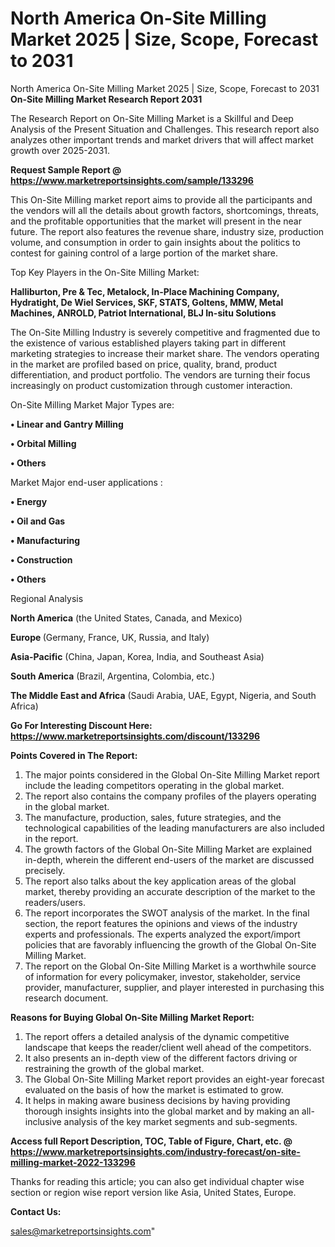 # North America On-Site Milling Market 2025 | Size, Scope, Forecast to 2031
North America On-Site Milling Market 2025 | Size, Scope, Forecast to 2031
<strong>On-Site Milling Market Research Report 2031</strong>

The Research Report on On-Site Milling Market is a Skillful and Deep Analysis of the Present Situation and Challenges. This research report also analyzes other important trends and market drivers that will affect market growth over 2025-2031.

<strong>Request Sample Report @ <a href=https://www.marketreportsinsights.com/sample/133296>https://www.marketreportsinsights.com/sample/133296</a></strong>

This On-Site Milling market report aims to provide all the participants and the vendors will all the details about growth factors, shortcomings, threats, and the profitable opportunities that the market will present in the near future. The report also features the revenue share, industry size, production volume, and consumption in order to gain insights about the politics to contest for gaining control of a large portion of the market share.

Top Key Players in the On-Site Milling Market:

<strong>Halliburton, Pre & Tec, Metalock, In-Place Machining Company, Hydratight, De Wiel Services, SKF, STATS, Goltens, MMW, Metal Machines, ANROLD, Patriot International, BLJ In-situ Solutions</strong>

The On-Site Milling Industry is severely competitive and fragmented due to the existence of various established players taking part in different marketing strategies to increase their market share. The vendors operating in the market are profiled based on price, quality, brand, product differentiation, and product portfolio. The vendors are turning their focus increasingly on product customization through customer interaction.

On-Site Milling Market Major Types are:

<strong>• Linear and Gantry Milling

• Orbital Milling

• Others</strong>

Market Major end-user applications :

<strong>• Energy

• Oil and Gas

• Manufacturing

• Construction

• Others</strong>

Regional Analysis

</u><strong><b>North America</b></strong> (the United States, Canada, and Mexico)

<strong><b>Europe </b></strong>(Germany, France, UK, Russia, and Italy)

<strong><b>Asia-Pacific</b></strong> (China, Japan, Korea, India, and Southeast Asia)

<strong><b>South America</b></strong> (Brazil, Argentina, Colombia, etc.)

<strong><b>The Middle East and Africa</b></strong> (Saudi Arabia, UAE, Egypt, Nigeria, and South Africa)

<strong>Go For Interesting Discount Here: <a href=https://www.marketreportsinsights.com/discount/133296>https://www.marketreportsinsights.com/discount/133296</a></strong>

<strong>Points Covered in The Report:</strong>
<ol>
  <li>The major points considered in the Global On-Site Milling Market report include the leading competitors operating in the global market.</li>
  <li>The report also contains the company profiles of the players operating in the global market.</li>
  <li>The manufacture, production, sales, future strategies, and the technological capabilities of the leading manufacturers are also included in the report.</li>
  <li>The growth factors of the Global On-Site Milling Market are explained in-depth, wherein the different end-users of the market are discussed precisely.</li>
  <li>The report also talks about the key application areas of the global market, thereby providing an accurate description of the market to the readers/users.</li>
  <li>The report incorporates the SWOT analysis of the market. In the final section, the report features the opinions and views of the industry experts and professionals. The experts analyzed the export/import policies that are favorably influencing the growth of the Global On-Site Milling Market.</li>
  <li>The report on the Global On-Site Milling Market is a worthwhile source of information for every policymaker, investor, stakeholder, service provider, manufacturer, supplier, and player interested in purchasing this research document.</li>
</ol>
<strong>Reasons for Buying Global On-Site Milling Market Report:</strong>

<ol>
  <li>The report offers a detailed analysis of the dynamic competitive landscape that keeps the reader/client well ahead of the competitors.</li>
  <li>It also presents an in-depth view of the different factors driving or restraining the growth of the global market.</li>
  <li>The Global On-Site Milling Market report provides an eight-year forecast evaluated on the basis of how the market is estimated to grow.</li>
  <li>It helps in making aware business decisions by having providing thorough insights insights into the global market and by making an all-inclusive analysis of the key market segments and sub-segments.</li>
</ol>
<strong>Access full Report Description, TOC, Table of Figure, Chart, etc. @ <a href=https://www.marketreportsinsights.com/industry-forecast/on-site-milling-market-2022-133296>https://www.marketreportsinsights.com/industry-forecast/on-site-milling-market-2022-133296</a></strong>


Thanks for reading this article; you can also get individual chapter wise section or region wise report version like Asia, United States, Europe.

<strong>Contact Us:</strong>

sales@marketreportsinsights.com"
